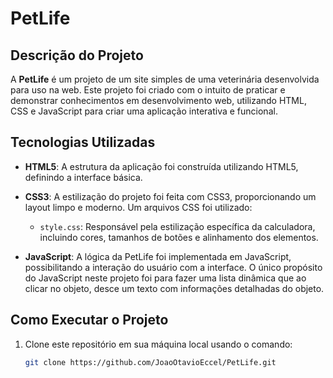 # PetLife

## Descrição do Projeto

A **PetLife** é um projeto de um site simples de uma veterinária desenvolvida para uso na web. Este projeto foi criado com o intuito de praticar e demonstrar conhecimentos em desenvolvimento web, utilizando HTML, CSS e JavaScript para criar uma aplicação interativa e funcional.

## Tecnologias Utilizadas

- **HTML5**: A estrutura da aplicação foi construída utilizando HTML5, definindo a interface básica.
- **CSS3**: A estilização do projeto foi feita com CSS3, proporcionando um layout limpo e moderno. Um arquivos CSS foi utilizado:
  - `style.css`: Responsável pela estilização específica da calculadora, incluindo cores, tamanhos de botões e alinhamento dos elementos.

- **JavaScript**: A lógica da PetLife foi implementada em JavaScript, possibilitando a interação do usuário com a interface. O único propósito do JavaScript neste projeto foi para fazer uma lista dinâmica que ao clicar no objeto, desce um texto com informações detalhadas do objeto.


## Como Executar o Projeto

1. Clone este repositório em sua máquina local usando o comando:
   ```bash
   git clone https://github.com/JoaoOtavioEccel/PetLife.git